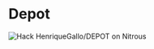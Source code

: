 # Depot
<a href="https://www.nitrous.io/hack_button?source=embed&runtime=rails&repo=HenriqueGallo%2FDEPOT&file_to_open=README" style="border:0;text-decoration:none"><img src="https://d3o0mnbgv6k92a.cloudfront.net/assets/hack-s-v1-0616054bfad452919522f1d08ad1fddf.png" alt="Hack HenriqueGallo/DEPOT on Nitrous" /></a>
